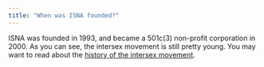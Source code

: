 ```yaml
---
title: "When was ISNA founded?"
---
```


<span class="caps">ISNA</span> was founded in 1993, and became a 501c(3) non-profit corporation in 2000. As you can see, the intersex movement is still pretty young. You may want to read about the [history of the intersex movement][1].

 [1]: /faq/history